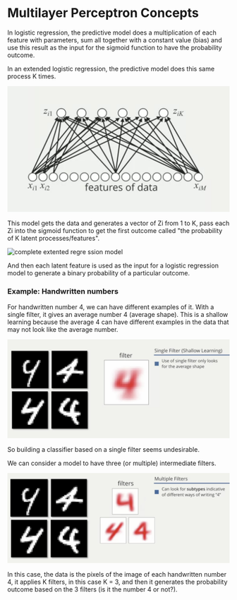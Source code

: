 # Multilayer Perceptron Concepts

In logistic regression, the predictive model does a multiplication of each feature with parameters, sum all together with a constant value (bias) and use this result as the input for the sigmoid function to have the probability outcome.

In an extended logistic regression, the predictive model does this same process K times.

![Extented regression model](./images/extented-regression-model.png)

This model gets the data and generates a vector of Zi from 1 to K, pass each Zi into the sigmoid function to get the first outcome called "the probability of K latent processes/features".

![complete extented regre
ssion model](./images/complete-extented-regression-model.png)

And then each latent feature is used as the input for a logistic regression model to generate a binary probability of a particular outcome.

### Example: Handwritten numbers

For handwritten number 4, we can have different examples of it. With a single filter, it gives an average number 4 (average shape). This is a shallow learning because the average 4 can have different examples in the data that may not look like the average number.

![single filter](./images/single-filter.png)

So building a classifier based on a single filter seems undesirable.

We can consider a model to have three (or multiple) intermediate filters.

![multiple filters](./images/multiple-filters.png)

In this case, the data is the pixels of the image of each handwritten number 4, it applies K filters, in this case K = 3, and then it generates the probability outcome based on the 3 filters (is it the number 4 or not?).

